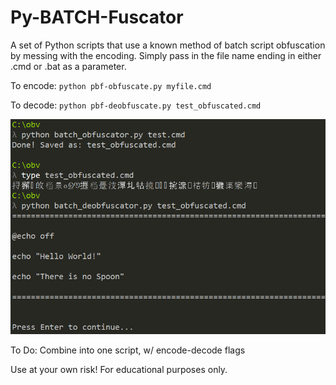 # Py-BATCH-Fuscator
A set of Python scripts that use a known method of batch script obfuscation by messing with the encoding. Simply pass in the file name ending in either .cmd or .bat as a parameter. 

To encode:
`python pbf-obfuscate.py myfile.cmd`

To decode:
`python pbf-deobfuscate.py test_obfuscated.cmd`

![example image](https://raw.githubusercontent.com/bobby-tablez/Py-BATCH-Fuscator/main/py-BATCH-Fuscator.png?raw=true)

To Do: Combine into one script, w/ encode-decode flags

Use at your own risk! For educational purposes only.
